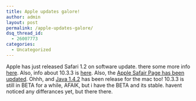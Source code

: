 ```yaml
---
title: Apple updates galore!
author: admin
layout: post
permalink: /apple-updates-galore/
dsq_thread_id:
  - 26007773
categories:
  - Uncategorized
---
```

Apple has just released Safari 1.2 on software update. there some more info [here][1]. Also, info about 10.3.3 is [here][2]. Also, the [Apple Safair Page has been updated][3]. Ohhh, and [Java 1.4.2][4] has been release for the mac too! 10.3.3 is still in BETA for a while, AFAIK, but i have the BETA and its stable. havent noticed any differances yet, but there there.

 [1]: http://www.thinksecret.com/news/safari12feature.html
 [2]: http://www.thinksecret.com/news/macosx1033ps37.html
 [3]: http://www.apple.com/safari/
 [4]: http://www.apple.com/macosx/features/java/